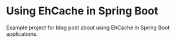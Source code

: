 # Using EhCache in Spring Boot

Example project for blog post about using EhCache in Spring Boot applications.